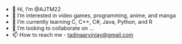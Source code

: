 - 👋 Hi, I’m @AJTM22
- 👀 I’m interested in video games, programming, anime, and manga
- 🌱 I’m currently learning C, C++, C#, Java, Python, and R
- 💞️ I’m looking to collaborate on ...
- 📫 How to reach me - tadinaarvinjay@gmail.com

<!---
AJTM22/AJTM22 is a ✨ special ✨ repository because its `README.md` (this file) appears on your GitHub profile.
You can click the Preview link to take a look at your changes.
--->
